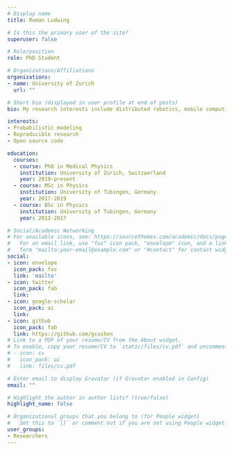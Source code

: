 ```yaml
---
# Display name
title: Roman Ludwing

# Is this the primary user of the site?
superuser: false

# Role/position
role: PhD Student

# Organizations/Affiliations
organizations:
- name: University of Zurich
  url: ""

# Short bio (displayed in user profile at end of posts)
bio: My research interests include distributed robotics, mobile computing and programmable matter.

interests:
- Probabilistic modeling
- Reproducible research 
- Open source code

education:
  courses:
  - course: PhD in Medical Physics
    institution: University of Zurich, Switzaerland
    year: 2019-present
  - course: MSc in Physics
    institution: University of Tubingen, Germany
    year: 2017-2019
  - course: BSc in Physics
    institution: University of Tubingen, Germany
    year: 2012-2017

# Social/Academic Networking
# For available icons, see: https://sourcethemes.com/academic/docs/page-builder/#icons
#   For an email link, use "fas" icon pack, "envelope" icon, and a link in the
#   form "mailto:your-email@example.com" or "#contact" for contact widget.
social:
- icon: envelope
  icon_pack: fas
  link: 'mailto'
- icon: twitter
  icon_pack: fab
  link: 
- icon: google-scholar
  icon_pack: ai
  link: 
- icon: github
  icon_pack: fab
  link: https://github.com/gcushen
# Link to a PDF of your resume/CV from the About widget.
# To enable, copy your resume/CV to `static/files/cv.pdf` and uncomment the lines below.
# - icon: cv
#   icon_pack: ai
#   link: files/cv.pdf

# Enter email to display Gravatar (if Gravatar enabled in Config)
email: ""

# Highlight the author in author lists? (true/false)
highlight_name: false

# Organizational groups that you belong to (for People widget)
#   Set this to `[]` or comment out if you are not using People widget.
user_groups:
- Researchers
---
```


